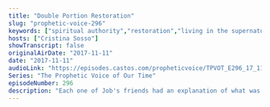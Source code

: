 ```yaml
---
title: "Double Portion Restoration"
slug: "prophetic-voice-296"
keywords: ["spiritual authority","restoration","living in the supernatural","healing","comfort"]
hosts: ["Cristina Sosso"]
showTranscript: false
originalAirDate: "2017-11-11"
date: "2017-11-11"
audioLink: "https://episodes.castos.com/propheticvoice/TPVOT_E296_17_11_11-12_Double_Portion_Restoration.mp3"
Series: "The Prophetic Voice of Our Time"
episodeNumber: 296
description: "Each one of Job's friends had an explanation of what was happening to him, and they were all wrong. In light of the recent tragic shooting in Sutherland Springs, we cannot offer answers or explanations except the truth: Jesus is the answer. Let us continue to love, obey, heal, and take dominion as one Body."
---
```

